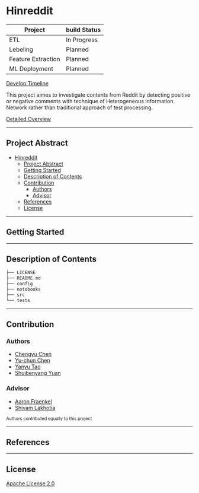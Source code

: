 # Hinreddit

Project|build Status
---|---
ETL | In Progress
Lebeling | Planned
Feature Extraction| Planned
ML Deployment | Planned

[Develop Timeline](DEVTIMELINE.md)

This project aimes to investigate contents from Reddit by detecting positive or negative comments with technique of Heterogeneous Information Network rather than traditional approach of test processing.

[Detailed Overview](OVERVIEW.md)

----

## Project Abstract

- [Hinreddit](#hinreddit)
  - [Project Abstract](#project-abstract)
  - [Getting Started](#getting-started)
  - [Description of Contents](#description-of-contents)
  - [Contribution](#contribution)
    - [Authors](#authors)
    - [Advisor](#advisor)
  - [References](#references)
  - [License](#license)

----

## Getting Started

----

## Description of Contents

``` bash
├── LICENSE
├── README.md
├── config
├── notebooks
├── src
└── tests
```

----

## Contribution

### Authors

- [Chengyu Chen](https://github.com/anniechen0127)
- [Yu-chun Chen](https://github.com/yuc330)
- [Yanyu Tao](https://github.com/lilytaoyy)
- [Shuibenyang Yuan](https://github.com/shy166)

### Advisor

- [Aaron Fraenkel](https://afraenkel.github.io/)
- [Shivam Lakhotia](https://github.com/shivamlakhotia)

<sup>Authors contributed equally to this project</sup>

----

## References

----

## License

[Apache License 2.0](LICENSE)